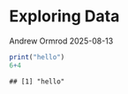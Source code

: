 Exploring Data
================
Andrew Ormrod
2025-08-13

``` r
print("hello")
6+4
```

    ## [1] "hello"
